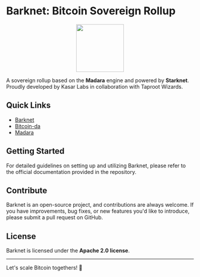 # Barknet: Bitcoin Sovereign Rollup

<div align="center">
    <img src="https://kasar.io/_next/image?url=%2F_next%2Fstatic%2Fmedia%2FkasarLogo.0513044c.png&w=640&q=75" height="128">
</div>

A sovereign rollup based on the **Madara** engine and powered by **Starknet**. Proudly developed by Kasar Labs in collaboration with Taproot Wizards.

## Quick Links

- [Barknet](https://github.com/KasarLabs/barknet)
- [Bitcoin-da](https://github.com/KasarLabs/bitcoin-da)
- [Madara](https://github.com/keep-starknet-strange/madara)

## Getting Started

For detailed guidelines on setting up and utilizing Barknet, please refer to the official documentation provided in the repository.

## Contribute

Barknet is an open-source project, and contributions are always welcome. If you have improvements, bug fixes, or new features you'd like to introduce, please submit a pull request on GitHub.

## License

Barknet is licensed under the **Apache 2.0 license**.

---

Let's scale Bitcoin togethers! 🚀